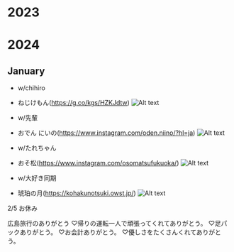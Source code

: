 # 2023
# 2024

## January
- w/chihiro
- ねじけもん(https://g.co/kgs/HZKJdtw)
![Alt text](0D66F252-2B41-4143-86FE-899384074FAA.jpeg)

- w/先輩
- おでん にいの(https://www.instagram.com/oden.niino/?hl=ja)
![Alt text](3D573B91-C587-4DA0-AC2C-DE9962FE6B1F.jpeg)

- w/たれちゃん
- おそ松(https://www.instagram.com/osomatsufukuoka/)
![Alt text](C5C7904E-7B85-4F84-8F92-499158CF76FF.jpeg)

- w/大好き同期
- 琥珀の月(https://kohakunotsuki.owst.jp/)
![Alt text](46758367-0E6D-4BB1-894B-0BE69041D0B0.jpeg)

2/5 お休み

広島旅行のありがとう
♡帰りの運転一人で頑張ってくれてありがとう。
♡足パックありがとう。
♡お会計ありがとう。
♡優しさをたくさんくれてありがとう。
